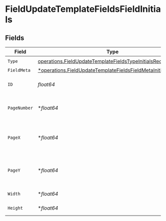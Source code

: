 # FieldUpdateTemplateFieldsFieldInitials


## Fields

| Field                                                                                                                                         | Type                                                                                                                                          | Required                                                                                                                                      | Description                                                                                                                                   |
| --------------------------------------------------------------------------------------------------------------------------------------------- | --------------------------------------------------------------------------------------------------------------------------------------------- | --------------------------------------------------------------------------------------------------------------------------------------------- | --------------------------------------------------------------------------------------------------------------------------------------------- |
| `Type`                                                                                                                                        | [operations.FieldUpdateTemplateFieldsTypeInitialsRequest1](../../models/operations/fieldupdatetemplatefieldstypeinitialsrequest1.md)          | :heavy_check_mark:                                                                                                                            | N/A                                                                                                                                           |
| `FieldMeta`                                                                                                                                   | [*operations.FieldUpdateTemplateFieldsFieldMetaInitialsRequest](../../models/operations/fieldupdatetemplatefieldsfieldmetainitialsrequest.md) | :heavy_minus_sign:                                                                                                                            | N/A                                                                                                                                           |
| `ID`                                                                                                                                          | *float64*                                                                                                                                     | :heavy_check_mark:                                                                                                                            | The ID of the field to update.                                                                                                                |
| `PageNumber`                                                                                                                                  | **float64*                                                                                                                                    | :heavy_minus_sign:                                                                                                                            | The page number the field will be on.                                                                                                         |
| `PageX`                                                                                                                                       | **float64*                                                                                                                                    | :heavy_minus_sign:                                                                                                                            | The X coordinate of where the field will be placed.                                                                                           |
| `PageY`                                                                                                                                       | **float64*                                                                                                                                    | :heavy_minus_sign:                                                                                                                            | The Y coordinate of where the field will be placed.                                                                                           |
| `Width`                                                                                                                                       | **float64*                                                                                                                                    | :heavy_minus_sign:                                                                                                                            | The width of the field.                                                                                                                       |
| `Height`                                                                                                                                      | **float64*                                                                                                                                    | :heavy_minus_sign:                                                                                                                            | The height of the field.                                                                                                                      |